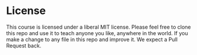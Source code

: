 # License

This course is licensed under a liberal MIT license. Please feel free to clone this repo and use it to teach anyone you like, anywhere in the world. If you make a change to any file in this repo and improve it. We expect a Pull Request back.   
